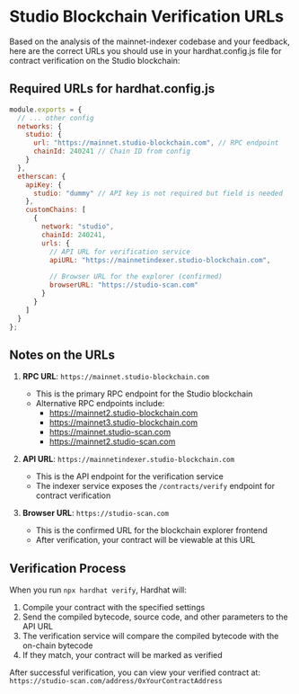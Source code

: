 # Studio Blockchain Verification URLs

Based on the analysis of the mainnet-indexer codebase and your feedback, here are the correct URLs you should use in your hardhat.config.js file for contract verification on the Studio blockchain:

## Required URLs for hardhat.config.js

```javascript
module.exports = {
  // ... other config
  networks: {
    studio: {
      url: "https://mainnet.studio-blockchain.com", // RPC endpoint
      chainId: 240241 // Chain ID from config
    }
  },
  etherscan: {
    apiKey: {
      studio: "dummy" // API key is not required but field is needed
    },
    customChains: [
      {
        network: "studio",
        chainId: 240241,
        urls: {
          // API URL for verification service
          apiURL: "https://mainnetindexer.studio-blockchain.com",
          
          // Browser URL for the explorer (confirmed)
          browserURL: "https://studio-scan.com"
        }
      }
    ]
  }
};
```

## Notes on the URLs

1. **RPC URL**: `https://mainnet.studio-blockchain.com`
   - This is the primary RPC endpoint for the Studio blockchain
   - Alternative RPC endpoints include:
     - https://mainnet2.studio-blockchain.com
     - https://mainnet3.studio-blockchain.com
     - https://mainnet.studio-scan.com
     - https://mainnet2.studio-scan.com

2. **API URL**: `https://mainnetindexer.studio-blockchain.com`
   - This is the API endpoint for the verification service
   - The indexer service exposes the `/contracts/verify` endpoint for contract verification

3. **Browser URL**: `https://studio-scan.com`
   - This is the confirmed URL for the blockchain explorer frontend
   - After verification, your contract will be viewable at this URL

## Verification Process

When you run `npx hardhat verify`, Hardhat will:

1. Compile your contract with the specified settings
2. Send the compiled bytecode, source code, and other parameters to the API URL
3. The verification service will compare the compiled bytecode with the on-chain bytecode
4. If they match, your contract will be marked as verified

After successful verification, you can view your verified contract at:
`https://studio-scan.com/address/0xYourContractAddress`
